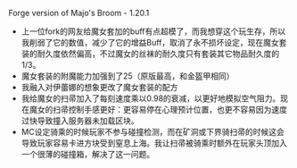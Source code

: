 Forge version of Majo's Broom - 1.20.1 

- 上一位fork的网友给魔女套加的buff有点超模了，而我想穿这个玩生存，所以我削弱了它的数值，减少了它的增益Buff，取消了永不损坏设定，现在魔女套装的耐久度依然偏高，不过魔女的丝袜的耐久度只有套装其它物品耐久度的1/3。
- 魔女套装的附魔能力加强到了25（原版最高，和金盔甲相同）
- 我融入对伊蕾娜的想象更改了魔女套装的配方
- 我给魔女的扫帚加入了每刻速度乘以0.98的衰减，以更好地模拟空气阻力。现在魔女的扫帚控制手感更好：更容易停在心理预计位置，也更不容易因为速度过快导致撞入服务器未加载区块。
- MC设定骑乘的时候玩家不参与碰撞检测，而在矿洞或下界骑扫帚的时候这会导致玩家容易卡进方块受到窒息上海。我让扫帚被骑乘时额外在玩家头顶加入一个很薄的碰撞箱，解决了这一问题。
